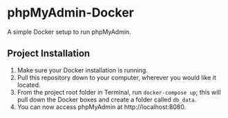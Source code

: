 # phpMyAdmin-Docker
A simple Docker setup to run phpMyAdmin.

## Project Installation
1. Make sure your Docker installation is running.
2. Pull this repository down to your computer, wherever you would like it located.
3. From the project root folder in Terminal, run `docker-compose up`; this will pull down the Docker boxes and create a folder called `db_data`.
4. You can now access phpMyAdmin at http://localhost:8080.
